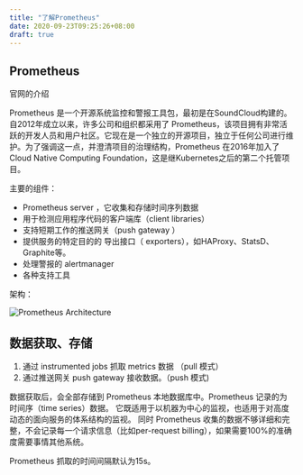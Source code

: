 ```yaml
---
title: "了解Prometheus"
date: 2020-09-23T09:25:26+08:00
draft: true
---
```


## Prometheus 

官网的介绍


Prometheus 是一个开源系统监控和警报工具包，最初是在SoundCloud构建的。自2012年成立以来，许多公司和组织都采用了 Prometheus，该项目拥有非常活跃的开发人员和用户社区。它现在是一个独立的开源项目，独立于任何公司进行维护。为了强调这一点，并澄清项目的治理结构，Prometheus 在2016年加入了 Cloud Native Computing Foundation，这是继Kubernetes之后的第二个托管项目。


<!--more-->

主要的组件：

*  Prometheus server ，它收集和存储时间序列数据
* 用于检测应用程序代码的客户端库（client libraries）
* 支持短期工作的推送网关（push gateway ）
* 提供服务的特定目的的 导出接口（ exporters），如HAProxy、StatsD、Graphite等。
* 处理警报的 alertmanager
* 各种支持工具

架构：

![Prometheus Architecture](https://prometheus.io/assets/architecture.png)


## 数据获取、存储

1. 通过 instrumented jobs 抓取 metrics 数据 （pull 模式）
2. 通过推送网关 push gateway 接收数据。（push 模式)

数据获取后，会全部存储到 Prometheus 本地数据库中。Prometheus 记录的为时间序（time series）数据。 它既适用于以机器为中心的监视，也适用于对高度动态的面向服务的体系结构的监视。 同时 Prometheus 收集的数据不够详细和完整，不会记录每一个请求信息（比如per-request billing），如果需要100%的准确度需要事情其他系统。

Prometheus 抓取的时间间隔默认为15s。